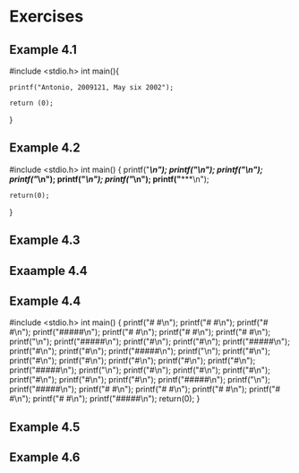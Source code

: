 # Exercises
## Example 4.1

#include <stdio.h>
int main(){
	
	printf("Antonio, 2009121, May six 2002");
	
	return (0);
}

## Example 4.2

#include <stdio.h> 
 int main() 
 {
	printf("*****\n");
	printf("*\n");
	printf("*\n");
	printf("***\n");
	printf("*\n");
	printf("*\n");
	printf("*****\n");

	return(0);
}

## Example 4.3



## Exaample 4.4



## Example 4.4

#include <stdio.h> 
 int main() 
 {
	printf("#   #\n");
	printf("#   #\n");
	printf("#   #\n");
	printf("#####\n");
	printf("#   #\n");
	printf("#   #\n");
	printf("#   #\n");
	printf("\n");
	printf("#####\n");
	printf("#\n");
	printf("#\n");
	printf("#####\n");
	printf("#\n");
	printf("#\n");
	printf("#####\n");
	printf("\n");
	printf("#\n");
	printf("#\n");
	printf("#\n");
	printf("#\n");
	printf("#\n");
	printf("#\n");
	printf("#####\n");
	printf("\n");
	printf("#\n");
	printf("#\n");
	printf("#\n");
	printf("#\n");
	printf("#\n");
	printf("#\n");
	printf("#####\n");
	printf("\n");
	printf("#####\n");
	printf("#   #\n");
	printf("#   #\n");
	printf("#   #\n");
	printf("#   #\n");
	printf("#   #\n");
	printf("#####\n");
	return(0);
}

## Example 4.5



## Example 4.6


